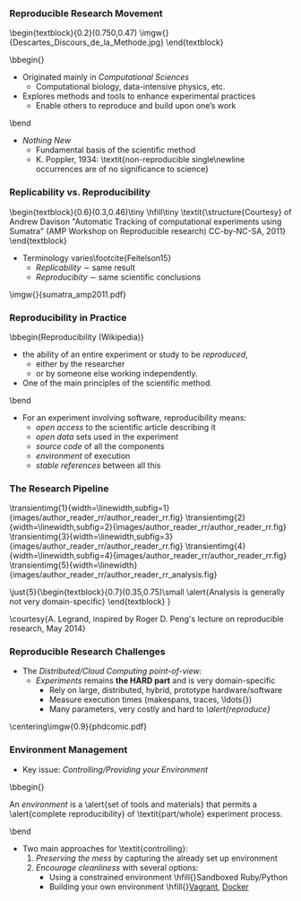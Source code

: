 ### Reproducible Research Movement

<!-- Courtesy L. Nussbaum -->

\begin{textblock}{0.2}(0.750,0.47)
  \imgw{}{Descartes_Discours_de_la_Methode.jpg}
\end{textblock}


\bbegin{}

* Originated mainly in _Computational Sciences_
     - Computational biology, data-intensive physics, etc.
* Explores methods and tools to enhance experimental practices
     - Enable others to reproduce and build upon one’s work

\bend

* _Nothing New_
     - Fundamental basis of the scientific method
     - K. Poppler, 1934: \textit{non-reproducible single\newline occurrences are of no significance to science}


### Replicability vs. Reproducibility

\begin{textblock}{0.6}(0.3,0.46)\tiny
\hfill\tiny \textit{\structure{Courtesy} of Andrew Davison "Automatic Tracking of computational experiments using Sumatra" (AMP Workshop on Reproducible research) CC-by-NC-SA, 2011}
\end{textblock}


* Terminology varies\footcite{Feitelson15}
     - _Replicability_ $\sim$ same result
     - _Reproducibity_ $\sim$ same scientific conclusions

\imgw{}{sumatra_amp2011.pdf}


### Reproducibility in Practice

\bbegin{Reproducibility (Wikipedia)}

* the ability of an entire experiment or study to be _reproduced_,
     - either by the researcher
     - or by someone else working independently.
* One of the main principles of the scientific method.

\bend


* For an experiment involving software, reproducibility means:
     - _open access_ to the scientific article describing it
     - _open data_   sets used in the experiment
     - _source code_ of all the components
     - _environment_ of execution
     - _stable references_ between all this


### The Research Pipeline

\transientimg{1}{width=\linewidth,subfig=1}{images/author_reader_rr/author_reader_rr.fig}
\transientimg{2}{width=\linewidth,subfig=2}{images/author_reader_rr/author_reader_rr.fig}
\transientimg{3}{width=\linewidth,subfig=3}{images/author_reader_rr/author_reader_rr.fig}
\transientimg{4}{width=\linewidth,subfig=4}{images/author_reader_rr/author_reader_rr.fig}
\transientimg{5}{width=\linewidth}{images/author_reader_rr/author_reader_rr_analysis.fig}

\just{5}{\begin{textblock}{0.7}(0.35,0.75)\small
  \alert{Analysis is generally not very domain-specific}
\end{textblock}
}

\courtesy{A. Legrand, inspired by Roger D. Peng's lecture on reproducible research, May 2014}


### Reproducible Research Challenges

* The _Distributed/Cloud Computing point-of-view_:
     - _Experiments_ remains **the HARD part** and is very domain-specific
         * Rely on large, distributed, hybrid, prototype hardware/software
         * Measure execution times (makespans, traces, \ldots{})
         * Many parameters, very costly and hard to _\alert{reproduce}_

\centering\imgw{0.9}{phdcomic.pdf}

### Environment Management

* Key issue: _Controlling/Providing your Environment_

\bbegin{}

An _environment_ is a \alert{set of tools and materials} that permits a \alert{complete
reproducibility} of \textit{part/whole} experiment process.

\bend


* Two main approaches for \textit{controlling}:
     1. _Preserving the mess_ by capturing the already set up environment
     2. _Encourage cleanliness_ with several options:
         - Using a constrained environment \hfill{}Sandboxed Ruby/Python
         - Building your own environment   \hfill{}[Vagrant](https://www.vagrantup.com), [Docker](https://www.docker.com/)
